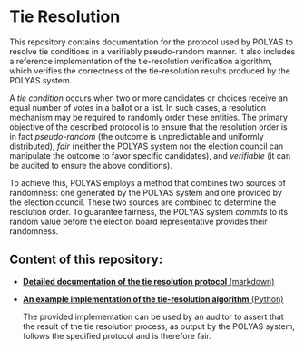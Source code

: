 # Tie Resolution

This repository contains documentation for the protocol used by POLYAS to
resolve tie conditions in a verifiably pseudo-random manner. It also includes
a reference implementation of the tie-resolution verification algorithm, which
verifies the correctness of the tie-resolution results produced by the POLYAS
system.

A *tie condition* occurs when two or more candidates or choices receive an
equal number of votes in a ballot or a list. In such cases, a resolution
mechanism may be required to randomly order these entities.  The primary
objective of the described protocol is to ensure that the resolution order is
in fact *pseudo-random* (the outcome is unpredictable and uniformly
distributed), *fair* (neither the POLYAS system nor the election council can
manipulate the outcome to favor specific candidates), and *verifiable* (it
can be audited to ensure the above conditions).

To achieve this, POLYAS employs a method that combines two sources of
randomness: one generated by the POLYAS system and one provided by the
election council.  These two sources are combined to determine the resolution
order. To guarantee fairness, the POLYAS system *commits* to its random value
before the election board representative provides their randomness.


## Content of this repository:

 * [**Detailed documentation of the tie resolution protocol** 
    (markdown)](tie-resolution.md)

 * [**An example implementation of the tie-resolution algorithm** (Python)](py)

   The provided implementation can be used by an auditor to assert that
   the result of the tie resolution process, as output by the POLYAS
   system, follows the specified protocol and is therefore fair.

